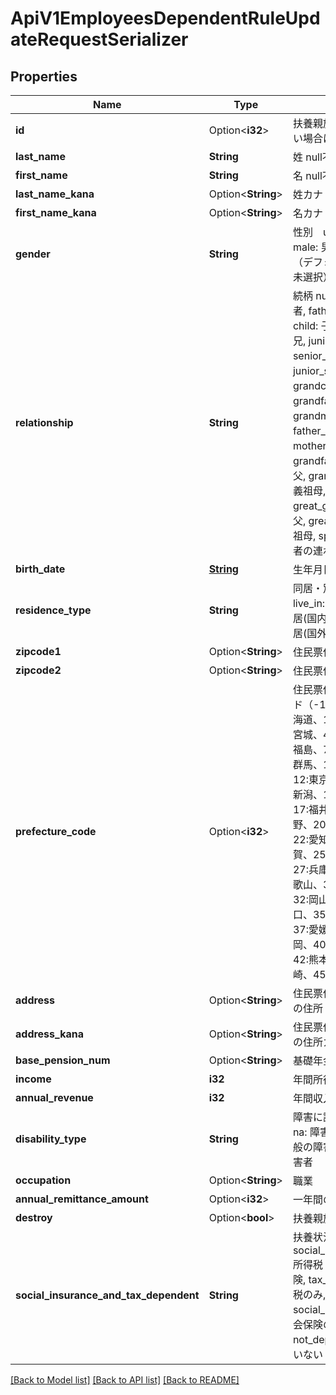 # ApiV1EmployeesDependentRuleUpdateRequestSerializer

## Properties

Name | Type | Description | Notes
------------ | ------------- | ------------- | -------------
**id** | Option<**i32**> | 扶養親族ルールID（idがない場合は新規作成になる) | [optional]
**last_name** | **String** | 姓 null不可 | 
**first_name** | **String** | 名 null不可 | 
**last_name_kana** | Option<**String**> | 姓カナ | [optional]
**first_name_kana** | Option<**String**> | 名カナ | [optional]
**gender** | **String** | 性別　unselected: 未選択, male: 男性, female: 女性（デフォルト: unselected: 未選択） | 
**relationship** | **String** | 続柄 null不可 spouse: 配偶者, father: 父, mother: 母, child: 子, senior_brother: 兄, junior_brother: 弟, senior_sister: 姉, junior_sister: 妹, grandchild: 孫, grandfather: 祖父, grandmother: 祖母, father_in_law: 義父, mother_in_law: 義母, grandfather_in_law: 義祖父, grandmother_in_law: 義祖母, other: その他, great_grandfather: 曽祖父, great_grandmother: 曽祖母, spouses_child: 配偶者の連れ子 | 
**birth_date** | [**String**](string.md) | 生年月日 null不可 | 
**residence_type** | **String** | 同居・別居 null不可 live_in: 同居, resident: 別居(国内), non_resident: 別居(国外) | 
**zipcode1** | Option<**String**> | 住民票住所の郵便番号1 | [optional]
**zipcode2** | Option<**String**> | 住民票住所の郵便番号2 | [optional]
**prefecture_code** | Option<**i32**> | 住民票住所の都道府県コード（-1: 設定しない、0: 北海道、1:青森、2:岩手、3:宮城、4:秋田、5:山形、6:福島、7:茨城、8:栃木、9:群馬、10:埼玉、11:千葉、12:東京、13:神奈川、14:新潟、15:富山、16:石川、17:福井、18:山梨、19:長野、20:岐阜、21:静岡、22:愛知、23:三重、24:滋賀、25:京都、26:大阪、27:兵庫、28:奈良、29:和歌山、30:鳥取、31:島根、32:岡山、33:広島、34:山口、35:徳島、36:香川、37:愛媛、38:高知、39:福岡、40:佐賀、41:長崎、42:熊本、43:大分、44:宮崎、45:鹿児島、46:沖縄) | [optional]
**address** | Option<**String**> | 住民票住所の市区町村以降の住所 | [optional]
**address_kana** | Option<**String**> | 住民票住所の市区町村以降の住所カナ | [optional]
**base_pension_num** | Option<**String**> | 基礎年金番号 | [optional]
**income** | **i32** | 年間所得 null不可 | 
**annual_revenue** | **i32** | 年間収入 null不可 | 
**disability_type** | **String** | 障害に該当するか null不可 na: 障害なし, general: 一般の障害者, heavy: 特別障害者 | 
**occupation** | Option<**String**> | 職業 | [optional]
**annual_remittance_amount** | Option<**i32**> | 一年間の送金額 | [optional]
**destroy** | Option<**bool**> | 扶養親族を削除するか | [optional]
**social_insurance_and_tax_dependent** | **String** | 扶養状況 social_insurance_and_tax: 所得税・住民税と社会保険, tax_only: 所得税・住民税のみ, social_insurance_only: 社会保険のみ, not_dependent: 扶養していない | 

[[Back to Model list]](../README.md#documentation-for-models) [[Back to API list]](../README.md#documentation-for-api-endpoints) [[Back to README]](../README.md)


